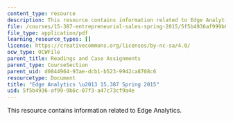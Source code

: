 ```yaml
---
content_type: resource
description: This resource contains information related to Edge Analytics.
file: /courses/15-387-entrepreneurial-sales-spring-2015/5f5b4936af999b6c07f3a47c73cf9a4e_MIT15_387S15_Edge_Anlytics.pdf
file_type: application/pdf
learning_resource_types: []
license: https://creativecommons.org/licenses/by-nc-sa/4.0/
ocw_type: OCWFile
parent_title: Readings and Case Assignments
parent_type: CourseSection
parent_uid: d0844964-93ae-dcb1-b523-9942ca8708c6
resourcetype: Document
title: "Edge Analytics \u2013 15.387 Spring 2015"
uid: 5f5b4936-af99-9b6c-07f3-a47c73cf9a4e
---
```

This resource contains information related to Edge Analytics.